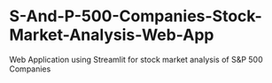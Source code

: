 # S-And-P-500-Companies-Stock-Market-Analysis-Web-App
 Web Application using Streamlit for stock market analysis of S&P 500 Companies
